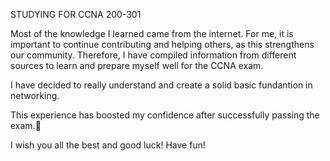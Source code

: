 STUDYING FOR CCNA 200-301

Most of the knowledge I learned came from the internet. For me, it is important to continue contributing and helping others, as this strengthens our community. Therefore, I have compiled information from different sources to learn and prepare myself well for the CCNA exam.

I have decided to really understand and create a solid basic fundantion in networking. 

This experience has boosted my confidence after successfully passing the exam.🎉

I wish you all the best and good luck! Have fun!
